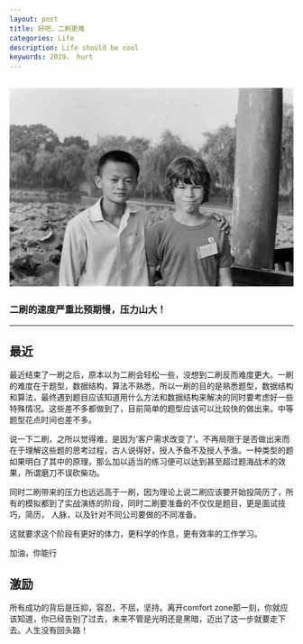 ```yaml
---
layout: post
title: 好吧，二刷更难
categories: Life
description: Life should be cool
keywords: 2019， hurt
---
```

![Lake And Tree](/images/blog/jack_ma.jpg)
---
### 二刷的速度严重比预期慢，压力山大！

---
## 最近
最近结束了一刷之后，原本以为二刷会轻松一些，没想到二刷反而难度更大。一刷的难度在于题型，数据结构，算法不熟悉，所以一刷的目的是熟悉题型，数据结构和算法，最终遇到题目应该知道用什么方法和数据结构来解决的同时要考虑好一些特殊情况。这些差不多都做到了，目前简单的题型应该可以比较快的做出来。中等题型花点时间也差不多。

说一下二刷，之所以觉得难，是因为‘客户需求改变了’。不再局限于是否做出来而在于理解这些题的思考过程，古人说得好，授人予鱼不及授人予渔。一种类型的题如果明白了其中的原理，那么加以适当的练习便可以达到甚至超过题海战术的效果，所谓磨刀不误砍柴功。

同时二刷带来的压力也远远高于一刷，因为理论上说二刷应该要开始投简历了，所有的模拟都到了实战演练的阶段，同时二刷要准备的不仅仅是题目，更是面试技巧，简历， 人脉，以及针对不同公司要做的不同准备。

这就要求这个阶段有更好的体力，更科学的作息，更有效率的工作学习。

加油，你能行

## 激励
所有成功的背后是压抑，容忍，不屈，坚持。离开comfort zone那一刻，你就应该知道，你已经告别了过去，未来不管是光明还是黑暗，迈出了这一步就要走下去。人生没有回头路！
